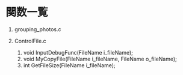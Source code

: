 # 関数一覧

1. grouping_photos.c

2. ControlFile.c
   1. void InputDebugFunc(FileName i_fileName);
   2. void MyCopyFile(FileName i_fileName, FileName o_fileName);
   3. int GetFileSize(FileName i_fileName);
